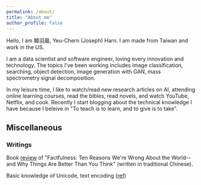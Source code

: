 ```yaml
---
permalink: /about/
title: "About me"
author_profile: false
---
```


Hello, I am 韓羽晨, Yeu-Chern (Joseph) Harn. I am made from Taiwan and work in the US.

I am a data scientist and software engineer, loving every innovation and technology. The topics I've been working includes image classification, searching, object detection, image generation with GAN, mass spectrometry signal decomposition.

In my leisure time, I like to watch/read new research articles on AI, attending online learning courses, read the bibles, read novels, and watch YouTube, Netflix, and cook. Recently I  start blogging about the technical knowledge I have because I beleive in "To teach is to learn, and to give is to take".

## Miscellaneous

### Writings

Book [review](https://docs.google.com/document/d/1dpqeJfd-quoxr3LC8DdpGeVkA89J0qQ9LOa7alK5xLs/edit?usp=sharing) of "Factfulness: Ten Reasons We're Wrong About the World--and Why Things Are Better Than You Think" (written in traditional Chinese).

Basic knowledge of Unicode, text encoding ([ref](https://www.joelonsoftware.com/2003/10/08/the-absolute-minimum-every-software-developer-absolutely-positively-must-know-about-unicode-and-character-sets-no-excuses/))
